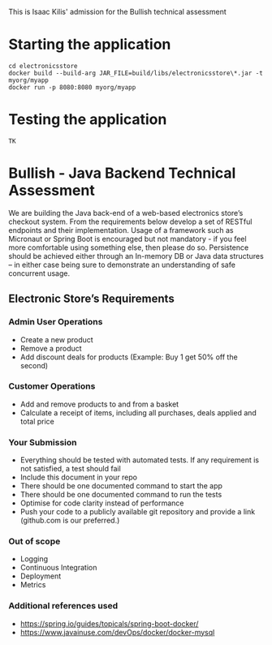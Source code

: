 This is Isaac Kilis' admission for the Bullish technical assessment

# Starting the application

```
cd electronicsstore
docker build --build-arg JAR_FILE=build/libs/electronicsstore\*.jar -t myorg/myapp
docker run -p 8080:8080 myorg/myapp
```

# Testing the application

```
TK
```

# Bullish - Java Backend Technical Assessment

We are building the Java back-end of a web-based electronics store’s checkout system. From the
requirements below develop a set of RESTful endpoints and their implementation.
Usage of a framework such as Micronaut or Spring Boot is encouraged but not mandatory - if you
feel more comfortable using something else, then please do so.
Persistence should be achieved either through an In-memory DB or Java data structures – in either
case being sure to demonstrate an understanding of safe concurrent usage.

## Electronic Store’s Requirements
### Admin User Operations

-  Create a new product
-  Remove a product
-  Add discount deals for products (Example: Buy 1 get 50% off the second)

### Customer Operations

- Add and remove products to and from a basket
- Calculate a receipt of items, including all purchases, deals applied and total price

### Your Submission

- Everything should be tested with automated tests. If any requirement is not satisfied, a test
should fail
- Include this document in your repo
- There should be one documented command to start the app
- There should be one documented command to run the tests
- Optimise for code clarity instead of performance
- Push your code to a publicly available git repository and provide a link (github.com is our preferred.)

### Out of scope

- Logging
- Continuous Integration
- Deployment
- Metrics

### Additional references used
- https://spring.io/guides/topicals/spring-boot-docker/
- https://www.javainuse.com/devOps/docker/docker-mysql
